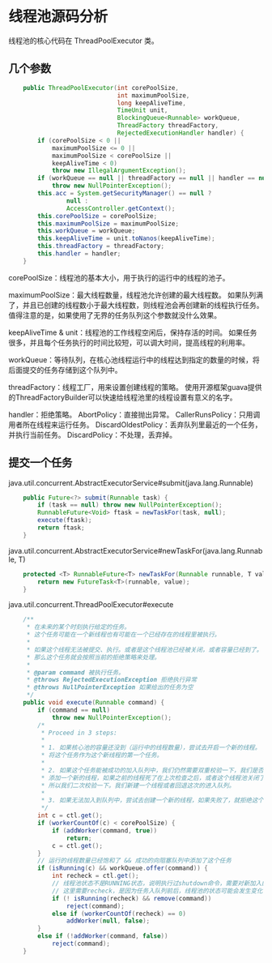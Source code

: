 # 线程池源码分析 #

线程池的核心代码在 ThreadPoolExecutor 类。

## 几个参数 ##

```java
    public ThreadPoolExecutor(int corePoolSize,
                              int maximumPoolSize,
                              long keepAliveTime,
                              TimeUnit unit,
                              BlockingQueue<Runnable> workQueue,
                              ThreadFactory threadFactory,
                              RejectedExecutionHandler handler) {
        if (corePoolSize < 0 ||
            maximumPoolSize <= 0 ||
            maximumPoolSize < corePoolSize ||
            keepAliveTime < 0)
            throw new IllegalArgumentException();
        if (workQueue == null || threadFactory == null || handler == null)
            throw new NullPointerException();
        this.acc = System.getSecurityManager() == null ?
                null :
                AccessController.getContext();
        this.corePoolSize = corePoolSize;
        this.maximumPoolSize = maximumPoolSize;
        this.workQueue = workQueue;
        this.keepAliveTime = unit.toNanos(keepAliveTime);
        this.threadFactory = threadFactory;
        this.handler = handler;
    }
```

corePoolSize：线程池的基本大小，用于执行的运行中的线程的池子。

maximumPoolSize：最大线程数量，线程池允许创建的最大线程数。
    如果队列满了，并且已创建的线程数小于最大线程数，则线程池会再创建新的线程执行任务。值得注意的是，如果使用了无界的任务队列这个参数就没什么效果。

keepAliveTime & unit：线程池的工作线程空闲后，保持存活的时间。
    如果任务很多，并且每个任务执行的时间比较短，可以调大时间，提高线程的利用率。

workQueue：等待队列，在核心池线程运行中的线程达到指定的数量的时候，将后面提交的任务存储到这个队列中。

threadFactory：线程工厂，用来设置创建线程的策略。
    使用开源框架guava提供的ThreadFactoryBuilder可以快速给线程池里的线程设置有意义的名字。

handler：拒绝策略。
    AbortPolicy：直接抛出异常。
    CallerRunsPolicy：只用调用者所在线程来运行任务。
    DiscardOldestPolicy：丢弃队列里最近的一个任务，并执行当前任务。
    DiscardPolicy：不处理，丢弃掉。

## 提交一个任务 ##

java.util.concurrent.AbstractExecutorService#submit(java.lang.Runnable)

```java
    public Future<?> submit(Runnable task) {
        if (task == null) throw new NullPointerException();
        RunnableFuture<Void> ftask = newTaskFor(task, null);
        execute(ftask);
        return ftask;
    }
```

java.util.concurrent.AbstractExecutorService#newTaskFor(java.lang.Runnable, T)

```java
    protected <T> RunnableFuture<T> newTaskFor(Runnable runnable, T value) {
        return new FutureTask<T>(runnable, value);
    }
```

java.util.concurrent.ThreadPoolExecutor#execute

```java
    /**
     * 在未来的某个时刻执行给定的任务。
     * 这个任务可能在一个新线程也有可能在一个已经存在的线程里被执行。
     * 
     * 如果这个线程无法被提交、执行。或者是这个线程池已经被关闭，或者容量已经到了。
     * 那么这个任务就会按照当前的拒绝策略来处理。
     *
     * @param command 被执行任务。
     * @throws RejectedExecutionException 拒绝执行异常
     * @throws NullPointerException 如果给出的任务为空
     */
    public void execute(Runnable command) {
        if (command == null)
            throw new NullPointerException();
        /*
         * Proceed in 3 steps:
         *
         * 1. 如果核心池的容量还没到（运行中的线程数量），尝试去开启一个新的线程。
         * 将这个任务作为这个新线程的第一个任务。
         *
         * 2. 如果这个任务能被成功的加入队列中，我们仍然需要双重校验一下，我们是否需要
         * 添加一个新的线程，如果之前的线程死了在上次检查之后，或者这个线程池关闭了。
         * 所以我们二次校验一下。我们新建一个线程或者回退这次的进入队列。
         *
         * 3. 如果无法加入到队列中，尝试去创建一个新的线程，如果失败了，就拒绝这个任务。
         */
        int c = ctl.get();
        if (workerCountOf(c) < corePoolSize) {
            if (addWorker(command, true))
                return;
            c = ctl.get();
        }
        // 运行的线程数量已经饱和了 && 成功的向阻塞队列中添加了这个任务
        if (isRunning(c) && workQueue.offer(command)) {
            int recheck = ctl.get();
            // 线程池状态不是RUNNING状态，说明执行过shutdown命令，需要对新加入的任务执行reject()操作
            // 这里需要recheck，是因为任务入队列前后，线程池的状态可能会发生变化
            if (! isRunning(recheck) && remove(command))
                reject(command);
            else if (workerCountOf(recheck) == 0)
                addWorker(null, false);
        }
        else if (!addWorker(command, false))
            reject(command);
    }
```
